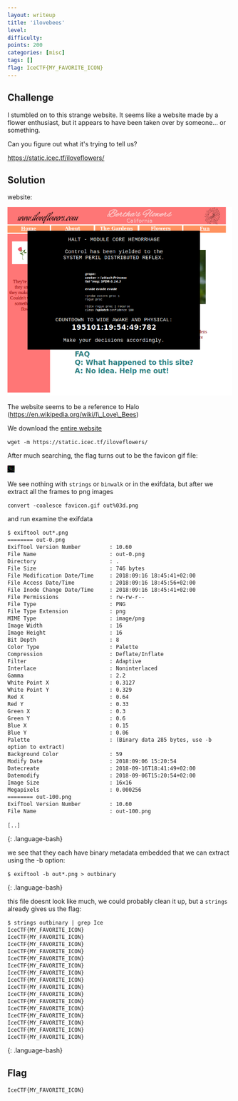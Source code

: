 ```yaml
---
layout: writeup
title: 'ilovebees'
level:
difficulty:
points: 200
categories: [misc]
tags: []
flag: IceCTF{MY_FAVORITE_ICON}
---
```

## Challenge

I stumbled on to this strange website. It seems like a website made by a
flower enthusiast, but it appears to have been taken over by someone...
or something.

Can you figure out what it's trying to tell us?

https://static.icec.tf/iloveflowers/

## Solution

website:

![](writeupfiles/ilovebees_screenshot.png)

The website seems to be a reference to Halo
(https://en.wikipedia.org/wiki/I\_Love\_Bees)

We download the [entire
website](writeupfiles/static.icec.tf/iloveflowers/)

    wget -m https://static.icec.tf/iloveflowers/

After much searching, the flag turns out to be the favicon gif file:

![](writeupfiles/static.icec.tf/iloveflowers/favicon.gif)

We see nothing with `strings` or `binwalk` or in the exifdata, but after
we extract all the frames to png images

    convert -coalesce favicon.gif out%03d.png

and run examine the exifdata

    $ exiftool out*.png
    ======== out-0.png
    ExifTool Version Number         : 10.60
    File Name                       : out-0.png
    Directory                       : .
    File Size                       : 746 bytes
    File Modification Date/Time     : 2018:09:16 18:45:41+02:00
    File Access Date/Time           : 2018:09:16 18:45:56+02:00
    File Inode Change Date/Time     : 2018:09:16 18:45:41+02:00
    File Permissions                : rw-rw-r--
    File Type                       : PNG
    File Type Extension             : png
    MIME Type                       : image/png
    Image Width                     : 16
    Image Height                    : 16
    Bit Depth                       : 8
    Color Type                      : Palette
    Compression                     : Deflate/Inflate
    Filter                          : Adaptive
    Interlace                       : Noninterlaced
    Gamma                           : 2.2
    White Point X                   : 0.3127
    White Point Y                   : 0.329
    Red X                           : 0.64
    Red Y                           : 0.33
    Green X                         : 0.3
    Green Y                         : 0.6
    Blue X                          : 0.15
    Blue Y                          : 0.06
    Palette                         : (Binary data 285 bytes, use -b option to extract)
    Background Color                : 59
    Modify Date                     : 2018:09:06 15:20:54
    Datecreate                      : 2018-09-16T18:41:49+02:00
    Datemodify                      : 2018-09-06T15:20:54+02:00
    Image Size                      : 16x16
    Megapixels                      : 0.000256
    ======== out-100.png
    ExifTool Version Number         : 10.60
    File Name                       : out-100.png
    
    [..]
{: .language-bash}

we see that they each have binary metadata embedded that we can extract
using the -b option:

    $ exiftool -b out*.png > outbinary
{: .language-bash}

this file doesnt look like much, we could probably clean it up, but a
`strings` already gives us the flag:

    $ strings outbinary | grep Ice
    IceCTF{MY_FAVORITE_ICON}
    IceCTF{MY_FAVORITE_ICON}
    IceCTF{MY_FAVORITE_ICON}
    IceCTF{MY_FAVORITE_ICON}
    IceCTF{MY_FAVORITE_ICON}
    IceCTF{MY_FAVORITE_ICON}
    IceCTF{MY_FAVORITE_ICON}
    IceCTF{MY_FAVORITE_ICON}
    IceCTF{MY_FAVORITE_ICON}
    IceCTF{MY_FAVORITE_ICON}
    IceCTF{MY_FAVORITE_ICON}
    IceCTF{MY_FAVORITE_ICON}
    IceCTF{MY_FAVORITE_ICON}
    IceCTF{MY_FAVORITE_ICON}
    IceCTF{MY_FAVORITE_ICON}
    IceCTF{MY_FAVORITE_ICON}
{: .language-bash}

## Flag

    IceCTF{MY_FAVORITE_ICON}


